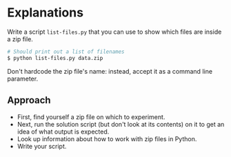 # Explanations

Write a script `list-files.py` that you can use to show which files are inside a zip file.

```bash
# Should print out a list of filenames
$ python list-files.py data.zip
```

Don't hardcode the zip file's name: instead, accept it as a command line parameter.

## Approach

* First, find yourself a zip file on which to experiment.
* Next, run the solution script (but don't look at its contents) on it to get an idea of what output is expected.
* Look up information about how to work with zip files in Python.
* Write your script.
